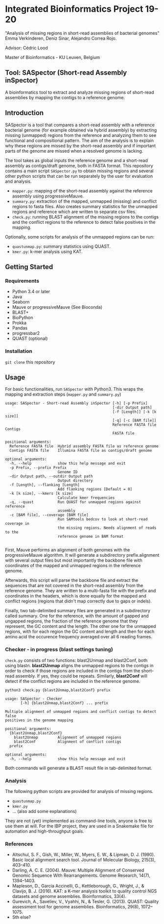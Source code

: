 # Integrated Bioinformatics Project 19-20

"Analysis of missing regions in short-read assemblies of bacterial genomes" Emma Verkinderen, Deniz Sinar, Alejandro Correa Rojo.

Advisor: Cédric Lood

Master of Bioinformatics - KU Leuven, Belgium

## Tool: SASpector (Short-read Assembly inSpector)

A bioinformatics tool to extract and analyze missing regions of short-read assemblies by mapping the contigs to a reference genome.

## Introduction

SASpector is a tool that compares a short-read assembly with a reference bacterial genome (for example obtained via hybrid assembly) by extracting missing (unmapped) regions from the reference and analyzing them to see functional and compositional pattern. The aim of the analysis is to explain why these regions are missed by the short-read assembly and if important parts of the genome are missed when a resolved genome is lacking.

The tool takes as global inputs the reference genome and a short-read assembly as contigs/draft genome, both in FASTA format. This repository contains a main script `SASpector.py` to obtain missing regions and several other python scripts that can be run separately by the user for evaluation and analysis.

- `mapper.py`: mapping of the short-read assembly against the reference assembly using progressiveMauve. 
- `summary.py`: extraction of the mapped, unmapped (missing) and conflict regions to fasta files. Also creates summary statistics for the unmapped regions and reference which are written to separate csv files.
- `check.py`: running BLAST alignment of the missing regions to the contigs and the conflict regions to the reference to detect false positives in the mapping. 

Optionally, some scripts for analysis of the unmapped regions can be run: 
- `quastunmap.py`: summary statistics using QUAST.
- `kmer.py`: k-mer analysis using KAT.


## Getting Started

### Requirements

- Python 3.4 or later
- Java
- Seaborn
- Mauve or progressiveMauve (See Bioconda)
- BLAST+
- BioPython
- Prokka
- Pandas 
- progressbar2 
- QUAST (optional)

### Installation

`git clone` this repository

## Usage

For basic functionalities, run `SASpector` with Python3. This wraps the mapping and extraction steps (`mapper.py` and `summary.py`)
```
usage: SASpector - Short-read Assembly inSpector [-h] [-p Prefix]
                                                 [-dir Output path]
                                                 [-f [Length]] [-k [k size]]
                                                 [-q] [-c [BAM file]]
                                                 Reference FASTA file Contigs
                                                 FASTA file

positional arguments:
  Reference FASTA file  Hybrid assembly FASTA file as reference genome
  Contigs FASTA file    Illumina FASTA file as contigs/draft genome

optional arguments:
  -h, --help            show this help message and exit
  -p Prefix, --prefix Prefix
                        Genome ID
  -dir Output path, --outdir Output path
                        Output directory
  -f [Length], --flanking [Length]
                        Add flanking regions [Default = 0]
  -k [k size], --kmers [k size]
                        Calculate kmer frequencies
  -q, --quast           Run QUAST for unmapped regions against reference
                        assembly
  -c [BAM file], --coverage [BAM file]
                        Run SAMtools bedcov to look at short-read coverage in
                        the missing regions. Needs alignment of reads to the
                        reference genome in BAM format


  ```

First, Mauve performs an alignment of both genomes with the progressiveMauve algorithm. It will generate a subdirectory prefix.alignment with several output files but most importantly the backbone file with coordinates of the mapped and unmapped regions in the reference genome. 

Afterwards, this script will parse the backbone file and extract the sequences that are not covered in the short-read assembly from the reference genome. They are written to a multi-fasta file with the prefix and coordinates in the headers, which is done equally for the mapped and conflict regions (regions that didn't map correctly due to gaps or indels). 

Finally, two tab-delimited summary files are generated in a subdirectory called summary. One for the reference, with the amount of gapped and ungapped regions, the fraction of the reference genome that they represent, the GC content and the length. The other one for the unmapped regions, with for each region the GC content and length and then for each amino acid the occurence frequency averaged over all 6 reading frames.

### Checker - in progress (blast settings tuning)

`check.py` consists of two functions: blast2Unmap and blast2Conf, both using blastn. **blast2Unmap** aligns the unmapped regions to the contigs in order to check if those regions are included in the contigs from the short-read assembly. If yes, they could be repeats. Similarly, **blast2Conf** will detect if the conflict regions are included in the reference genome.

```
python3 check.py {blast2Unmap,blast2Conf} prefix

usage: SASpector - Checker
       [-h] {blast2Unmap,blast2Conf} ... prefix

Multiple alignment of unmapped regions and conflict contigs to detect false
positives in the genome mapping

positional arguments:
  {blast2Unmap,blast2Conf}
    blast2Unmap         Alignment of unmapped regions
    blast2Conf          Alignment of conflict contigs
  prefix

optional arguments:
  -h, --help            show this help message and exit

```
Both commands will generate a BLAST result file in tab-delimited format.

### Analysis

The following python scripts are provided for analysis of missing regions. 
- `quastunmap.py`
- `kmer.py`
- ... (also add some explanations)

They are not (yet) implemented as command-line tools, anyone is free to use them at will. For the IBP project, they are used in a Snakemake file for automation and high-throughput goals.

### References
- Altschul, S. F., Gish, W., Miller, W., Myers, E. W., & Lipman, D. J. (1990). Basic local alignment search tool. Journal of Molecular Biology, 215(3), 403–410.
- Darling, A. C. E. (2004). Mauve: Multiple Alignment of Conserved Genomic Sequence With Rearrangements. Genome Research, 14(7), 1394–1403. 
- Mapleson, D., Garcia Accinelli, G., Kettleborough, G., Wright, J., & Clavijo, B. J. (2016). KAT: a K-mer analysis toolkit to quality control NGS datasets and genome assemblies. Bioinformatics, 33(4).
- Gurevich, A., Saveliev, V., Vyahhi, N., & Tesler, G. (2013). QUAST: Quality assessment tool for genome assemblies. Bioinformatics, 29(8), 1072–1075. 
- Sth else?
